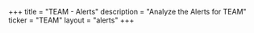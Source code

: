 +++
title = "TEAM - Alerts"
description = "Analyze the Alerts for TEAM"
ticker = "TEAM"
layout = "alerts"
+++

